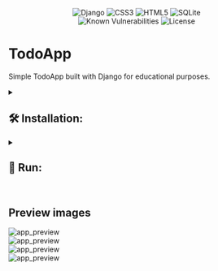<div align="center">

![Django](https://img.shields.io/badge/django-%23092E20.svg?style=for-the-badge&logo=django&logoColor=white)
![CSS3](https://img.shields.io/badge/css3-%231572B6.svg?style=for-the-badge&logo=css3&logoColor=white)
![HTML5](https://img.shields.io/badge/html5-%23E34F26.svg?style=for-the-badge&logo=html5&logoColor=white)
![SQLite](https://img.shields.io/badge/sqlite-%2307405e.svg?style=for-the-badge&logo=sqlite&logoColor=white)\
![Known Vulnerabilities](https://snyk.io/test/github/Szymcode/TodoApp/badge.svg)
![License](https://img.shields.io/badge/license-MIT-blue)
</div>

# TodoApp

Simple TodoApp built with Django for educational purposes.

<details><summary> <h2>  🛠️ Installation:  </summary>

• First make sure u have installed latest versions of [Python, Django.](https://www.geeksforgeeks.org/django-introduction-and-installation/)

• Clone this repository or download latest release.

• Install modules from requirements.txt in **TodoApp** directory.

```bash
pip install -r requirements.txt
```

### **Make sure u have installed all modules!**

• Change SECRET_KEY in **TodoApp** settings or create .env file with following data:

```bash
SECRET_KEY = 'example_secret_key'
```

• Create or update existing database in **TodoApp** directory:

```bash
python manage.py migrate
```

</details> 


<details><summary> <h2>  🚀 Run:  </summary>

• **TodoApp** directory:

```bash
python manage.py runserver
```

</details>
<br>


## Preview images

![app_preview](https://github.com/SzymCode/TodoAppDjango/blob/main/images/list_preview.png)\
![app_preview](https://github.com/SzymCode/TodoAppDjango/blob/main/images/empty_preview.png)\
![app_preview](https://github.com/SzymCode/TodoAppDjango/blob/main/images/edit_preview.png)\
![app_preview](https://github.com/SzymCode/TodoAppDjango/blob/main/images/informations_preview.png)
